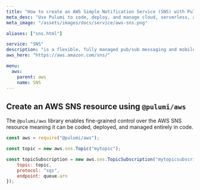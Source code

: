 ```yaml
---
title: "How to create an AWS Simple Notification Service (SNS) with Pulumi"
meta_desc: "Use Pulumi to code, deploy, and manage cloud, serverless, and container apps and infrastructure"
meta_image: "/assets/images/docs/service/aws-sns.png"

aliases: ["sns.html"]

service: "SNS"
description: "is a flexible, fully managed pub/sub messaging and mobile notifications service for coordinating the delivery of messages to subscribing endpoints and clients"
aws_here: "https://aws.amazon.com/sns/"

menu:
  aws:
    parent: aws
    name: SNS
---
```


## Create an AWS SNS resource using `@pulumi/aws`

The `@pulumi/aws` library enables fine-grained control over the AWS SNS resource meaning it can be coded, deployed, and managed entirely in code.

```javascript
const aws = require("@pulumi/aws");

const topic = new aws.sns.Topic("mytopic");

const topicSubscription = new aws.sns.TopicSubscription("mytopicsubscription", {
    topic: topic,
    protocol: "sqs",
    endpoint: queue.arn
});
```

